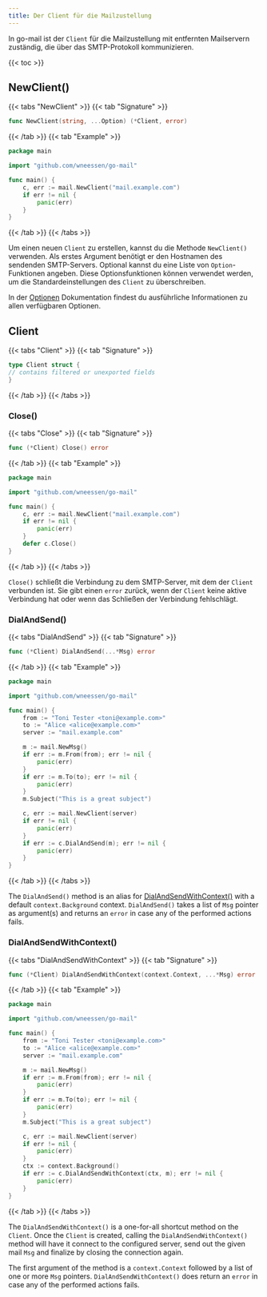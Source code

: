 ```yaml
---
title: Der Client für die Mailzustellung
---
```


In go-mail ist der `Client` für die Mailzustellung mit entfernten Mailservern zuständig, die über das SMTP-Protokoll kommunizieren.

{{< toc >}}

## NewClient()

{{< tabs "NewClient" >}}
{{< tab "Signature" >}}

```go
func NewClient(string, ...Option) (*Client, error)
```

{{< /tab >}}
{{< tab "Example" >}}

```go
package main

import "github.com/wneessen/go-mail"

func main() {
    c, err := mail.NewClient("mail.example.com")
    if err != nil {
        panic(err)
    }
}
```

{{< /tab >}}
{{< /tabs >}}

Um einen neuen `Client` zu erstellen, kannst du die Methode `NewClient()` verwenden. Als erstes Argument benötigt er den Hostnamen des sendenden SMTP-Servers. Optional kannst du eine Liste von `Option`-Funktionen angeben. Diese Optionsfunktionen können verwendet werden, um die Standardeinstellungen des `Client` zu überschreiben.

In der [Optionen](options) Dokumentation findest du ausführliche Informationen zu allen verfügbaren Optionen.

## Client

{{< tabs "Client" >}}
{{< tab "Signature" >}}

```go
type Client struct {
// contains filtered or unexported fields
}
```

{{< /tab >}}
{{< /tabs >}}

### Close()

{{< tabs "Close" >}}
{{< tab "Signature" >}}

```go
func (*Client) Close() error
```

{{< /tab >}}
{{< tab "Example" >}}

```go
package main

import "github.com/wneessen/go-mail"

func main() {
    c, err := mail.NewClient("mail.example.com")
    if err != nil {
        panic(err)
    }
    defer c.Close()
}
```

{{< /tab >}}
{{< /tabs >}}

`Close()` schließt die Verbindung zu dem SMTP-Server, mit dem der `Client` verbunden ist. Sie gibt einen `error` zurück, wenn der `Client` keine aktive Verbindung hat oder wenn das Schließen der Verbindung fehlschlägt.

### DialAndSend()

{{< tabs "DialAndSend" >}}
{{< tab "Signature" >}}

```go
func (*Client) DialAndSend(...*Msg) error
```

{{< /tab >}}
{{< tab "Example" >}}

```go
package main

import "github.com/wneessen/go-mail"

func main() {
    from := "Toni Tester <toni@example.com>"
    to := "Alice <alice@example.com>"
    server := "mail.example.com"

    m := mail.NewMsg()
    if err := m.From(from); err != nil {
        panic(err)
    }
    if err := m.To(to); err != nil {
        panic(err)
    }
    m.Subject("This is a great subject")

    c, err := mail.NewClient(server)
    if err != nil {
        panic(err)
    }
    if err := c.DialAndSend(m); err != nil {
        panic(err)
    }
}
```

{{< /tab >}}
{{< /tabs >}}

The `DialAndSend()` method is an alias for [DialAndSendWithContext()](#dialandsendwithcontext) with a default `context.Background` context. `DialAndSend()` takes a list of `Msg` pointer as argument(s) and returns an `error` in case any of the performed actions fails.

### DialAndSendWithContext()

{{< tabs "DialAndSendWithContext" >}}
{{< tab "Signature" >}}

```go
func (*Client) DialAndSendWithContext(context.Context, ...*Msg) error
```

{{< /tab >}}
{{< tab "Example" >}}

```go
package main

import "github.com/wneessen/go-mail"

func main() {
    from := "Toni Tester <toni@example.com>"
    to := "Alice <alice@example.com>"
    server := "mail.example.com"

    m := mail.NewMsg()
    if err := m.From(from); err != nil {
        panic(err)
    }
    if err := m.To(to); err != nil {
        panic(err)
    }
    m.Subject("This is a great subject")

    c, err := mail.NewClient(server)
    if err != nil {
        panic(err)
    }
    ctx := context.Background()
    if err := c.DialAndSendWithContext(ctx, m); err != nil {
        panic(err)
    }
}
```

{{< /tab >}}
{{< /tabs >}}

The `DialAndSendWithContext()` is a one-for-all shortcut method on the `Client`. Once the `Client` is created, calling the `DialAndSendWithContext()` method will have it connect to the configured server, send out the given mail `Msg` and finalize by closing the connection again.

The first argument of the method is a `context.Context` followed by a list of one or more `Msg` pointers. `DialAndSendWithContext()` does return an `error` in case any of the performed actions fails.